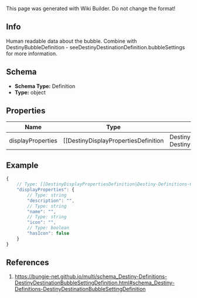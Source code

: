 <span class="wiki-builder">This page was generated with Wiki Builder. Do not change the format!</span>

## Info
Human readable data about the bubble.  Combine with DestinyBubbleDefinition - seeDestinyDestinationDefinition.bubbleSettings for more information.

## Schema
* **Schema Type:** Definition
* **Type:** object

## Properties
Name | Type | Description
---- | ---- | -----------
displayProperties | [[DestinyDisplayPropertiesDefinition|Destiny-Definitions-Common-DestinyDisplayPropertiesDefinition]]:Definition | 

## Example
```javascript
{
    // Type: [[DestinyDisplayPropertiesDefinition|Destiny-Definitions-Common-DestinyDisplayPropertiesDefinition]]:Definition
    "displayProperties": {
        // Type: string
        "description": "",
        // Type: string
        "name": "",
        // Type: string
        "icon": "",
        // Type: boolean
        "hasIcon": false
    }
}

```

## References
1. https://bungie-net.github.io/multi/schema_Destiny-Definitions-DestinyDestinationBubbleSettingDefinition.html#schema_Destiny-Definitions-DestinyDestinationBubbleSettingDefinition
